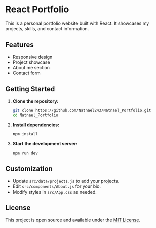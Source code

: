 # React Portfolio

This is a personal portfolio website built with React. It showcases my projects, skills, and contact information.

## Features

- Responsive design
- Project showcase
- About me section
- Contact form

## Getting Started

1. **Clone the repository:**
    ```bash
    git clone https://github.com/Natnael243/Natnael_Portfolio.git
    cd Natnael_Portfolio
    ```

2. **Install dependencies:**
    ```bash
    npm install
    ```

3. **Start the development server:**
    ```bash
    npm run dev
    ```

## Customization

- Update `src/data/projects.js` to add your projects.
- Edit `src/components/About.js` for your bio.
- Modify styles in `src/App.css` as needed.

## License

This project is open source and available under the [MIT License](LICENSE).
